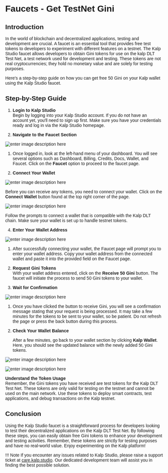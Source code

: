 <style> body {  font-family: "Source Sans 3", sans-serif!important; }</style>
<link href="https://fonts.googleapis.com/css2?family=Source+Sans+3:ital,wght@0,200..900;1,200..900&display=swap" rel="stylesheet">    <link rel="stylesheet" href="https://fonts.googleapis.com/icon?family=Material+Icons">

# Faucets - Get TestNet Gini

## **Introduction**

In the world of blockchain and decentralized applications, testing and development are crucial. A faucet is an essential tool that provides free test tokens to developers to experiment with different features on a testnet. The Kalp Studio faucet allows developers to obtain Gini tokens for use on the kalp DLT Test Net, a test network used for development and testing. These tokens are not real cryptocurrencies; they hold no monetary value and are solely for testing purposes.

Here's a step-by-step guide on how you can get free 50 Gini on your Kalp wallet using the Kalp Studio faucet.

## **Step-by-Step Guide**

1.  **Login to Kalp Studio**  
    Begin by logging into your Kalp Studio account. If you do not have an account yet, you'll need to sign up first. Make sure you have your credentials ready and log in via the Kalp Studio homepage.
    
2.  **Navigate to the Faucet Section**

![enter image description here](https://docs-images-kalp-studio.s3.ap-south-1.amazonaws.com/10.+Faucets/1.jfif)

1.  Once logged in, look at the left-hand menu of your dashboard. You will see several options such as Dashboard, Billing, Credits, Docs, Wallet, and Faucet. Click on the **Faucet** option to proceed to the faucet page.
    
2.  **Connect Your Wallet**

![enter image description here](https://docs-images-kalp-studio.s3.ap-south-1.amazonaws.com/10.+Faucets/2.jfif)

Before you can receive any tokens, you need to connect your wallet. Click on the **Connect Wallet** button found at the top right corner of the page.

![enter image description here](https://docs-images-kalp-studio.s3.ap-south-1.amazonaws.com/10.+Faucets/3.jfif)

Follow the prompts to connect a wallet that is compatible with the Kalp DLT chain. Make sure your wallet is set up to handle testnet tokens.
    
4.  **Enter Your Wallet Address**

![enter image description here](https://docs-images-kalp-studio.s3.ap-south-1.amazonaws.com/10.+Faucets/4.jfif)

1.  After successfully connecting your wallet, the Faucet page will prompt you to enter your wallet address. Copy your wallet address from the connected wallet and paste it into the provided field on the Faucet page.
    
2.  **Request Gini Tokens**  
    With your wallet address entered, click on the **Receive 50 Gini** button. The faucet will initiate the process to send 50 Gini tokens to your wallet.
    
3.  **Wait for Confirmation**

![enter image description here](https://docs-images-kalp-studio.s3.ap-south-1.amazonaws.com/10.+Faucets/5.jfif)

1.  Once you have clicked the button to receive Gini, you will see a confirmation message stating that your request is being processed. It may take a few minutes for the tokens to be sent to your wallet, so be patient. Do not refresh the page or press the back button during this process.
    
2.  **Check Your Wallet Balance**
    
    After a few minutes, go back to your wallet section by clicking **Kalp** **Wallet**. Here, you should see the updated balance with the newly added 50 Gini tokens.

![enter image description here](https://docs-images-kalp-studio.s3.ap-south-1.amazonaws.com/10.+Faucets/6.jfif)

![enter image description here](https://docs-images-kalp-studio.s3.ap-south-1.amazonaws.com/10.+Faucets/7.jfif)


 **Understand the Token Usage**  
    Remember, the Gini tokens you have received are test tokens for the Kalp DLT Test Net. These tokens are only valid for testing on the testnet and cannot be used on the main network. Use these tokens to deploy smart contracts, test applications, and debug transactions on the Kalp testnet.
    

## **Conclusion**

Using the Kalp Studio faucet is a straightforward process for developers looking to test their decentralized applications on the Kalp DLT Test Net. By following these steps, you can easily obtain free Gini tokens to enhance your development and testing activities. Remember, these tokens are strictly for testing purposes and have no real-world value. Enjoy experimenting on the Kalp platform!

!!! Note
    If you encounter any issues related to Kalp Studio, please raise a support ticket at [care.kalp.studio](mailto:care.kalp.studio). Our dedicated development team will assist you in finding the best possible solution.